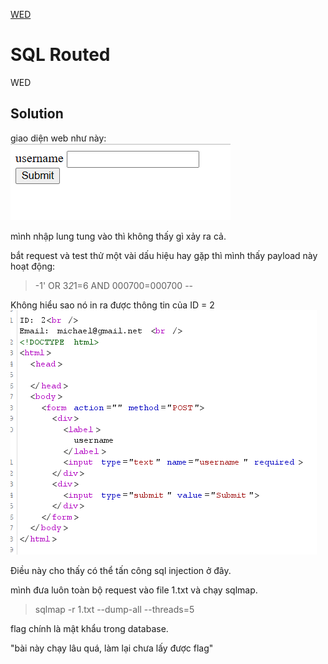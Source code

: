 [WED](#web)

# SQL Routed
WED

## Solution
giao diện web như này:
![img](./images/8.png)

mình nhập lung tung vào thì không thấy gì xảy ra cả.

bắt request và test thử một vài dấu hiệu hay gặp thì mình thấy payload này hoạt động: 
> -1' OR 3*2*1=6 AND 000700=000700 --

Không hiểu sao nó in ra được thông tin của ID = 2
![img](./images/9.png)

Điều này cho thấy có thể tấn công sql injection ở đây.

mình đưa luôn toàn bộ request vào file 1.txt và chạy sqlmap.
> sqlmap -r 1.txt --dump-all --threads=5

flag chính là mật khẩu trong database.

"bài này chạy lâu quá, làm lại chưa lấy được flag"


